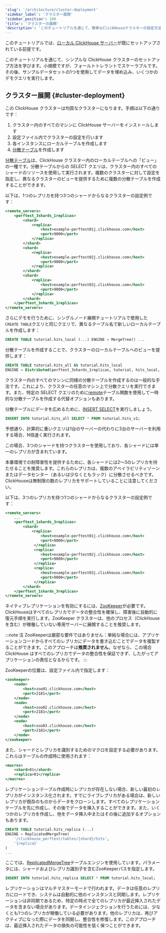 ```yaml
---
'slug': '/architecture/cluster-deployment'
'sidebar_label': 'クラスター展開'
'sidebar_position': 100
'title': 'クラスターの展開'
'description': 'このチュートリアルを通じて、簡単なClickHouseクラスターの設定方法を学ぶことができます。'
---
```




このチュートリアルでは、[ローカル ClickHouse サーバー](../getting-started/install/install.mdx)が既にセットアップされている前提です。

このチュートリアルを通じて、シンプルな ClickHouse クラスターのセットアップ方法を学びます。小規模ですが、フォールトトレラントでスケーラブルです。その後、サンプルデータセットの1つを使用してデータを埋め込み、いくつかのデモクエリを実行します。

## クラスター展開 {#cluster-deployment}

この ClickHouse クラスターは均質なクラスターになります。手順は以下の通りです：

1. クラスター内のすべてのマシンに ClickHouse サーバーをインストールします
2. 設定ファイル内でクラスターの設定を行います
3. 各インスタンスにローカルテーブルを作成します
4. [分散テーブル](../engines/table-engines/special/distributed.md)を作成します

[分散テーブル](../engines/table-engines/special/distributed.md)は、ClickHouse クラスター内のローカルテーブルへの「ビュー」の一種です。分散テーブルからの SELECT クエリは、クラスター内のすべてのシャードのリソースを使用して実行されます。複数のクラスターに対して設定を指定し、異なるクラスターのビューを提供するために複数の分散テーブルを作成することができます。

以下は、1つのレプリカを持つ3つのシャードからなるクラスターの設定例です：

```xml
<remote_servers>
    <perftest_3shards_1replicas>
        <shard>
            <replica>
                <host>example-perftest01j.clickhouse.com</host>
                <port>9000</port>
            </replica>
        </shard>
        <shard>
            <replica>
                <host>example-perftest02j.clickhouse.com</host>
                <port>9000</port>
            </replica>
        </shard>
        <shard>
            <replica>
                <host>example-perftest03j.clickhouse.com</host>
                <port>9000</port>
            </replica>
        </shard>
    </perftest_3shards_1replicas>
</remote_servers>
```

さらにデモを行うために、シングルノード展開チュートリアルで使用した`CREATE TABLE`クエリと同じクエリで、異なるテーブル名で新しいローカルテーブルを作成します：

```sql
CREATE TABLE tutorial.hits_local (...) ENGINE = MergeTree() ...
```

分散テーブルを作成することで、クラスターのローカルテーブルへのビューを提供します：

```sql
CREATE TABLE tutorial.hits_all AS tutorial.hits_local
ENGINE = Distributed(perftest_3shards_1replicas, tutorial, hits_local, rand());
```

クラスター内のすべてのマシンに同様の分散テーブルを作成するのは一般的な手法です。これにより、クラスターの任意のマシン上で分散クエリを実行できます。また、特定の SELECT クエリのために[remote](../sql-reference/table-functions/remote.md)テーブル関数を使用して一時的な分散テーブルを作成する代替オプションもあります。

分散テーブルにデータを広めるために、[INSERT SELECT](../sql-reference/statements/insert-into.md)を実行しましょう。

```sql
INSERT INTO tutorial.hits_all SELECT * FROM tutorial.hits_v1;
```

予想通り、計算的に重いクエリは1台のサーバーの代わりに3台のサーバーを利用する場合、N倍速く実行されます。

この場合、3つのシャードを持つクラスターを使用しており、各シャードには単一のレプリカが含まれています。

本番環境での耐障害性を提供するために、各シャードには2〜3のレプリカを持たせることを推奨します。これらのレプリカは、複数のアベイラビリティゾーンまたはデータセンター（あるいは少なくともラック）に分散させるべきです。ClickHouseは無制限の数のレプリカをサポートしていることに注意してください。

以下は、3つのレプリカを持つ1つのシャードからなるクラスターの設定例です：

```xml
<remote_servers>
    ...
    <perftest_1shards_3replicas>
        <shard>
            <replica>
                <host>example-perftest01j.clickhouse.com</host>
                <port>9000</port>
             </replica>
             <replica>
                <host>example-perftest02j.clickhouse.com</host>
                <port>9000</port>
             </replica>
             <replica>
                <host>example-perftest03j.clickhouse.com</host>
                <port>9000</port>
             </replica>
        </shard>
    </perftest_1shards_3replicas>
</remote_servers>
```

ネイティブレプリケーションを有効にするには、[ZooKeeper](http://zookeeper.apache.org/)が必要です。ClickHouseはすべてのレプリカでデータの整合性を確保し、障害後に自動的に復元手順を実行します。ZooKeeper クラスターは、他のプロセス（ClickHouseを含む）が稼働していない専用サーバーに展開することを推奨します。

:::note 注
ZooKeeperは厳密な要件ではありません：単純な場合には、アプリケーションコードからすべてのレプリカにデータを書き込むことでデータを複製することができます。このアプローチは**推奨されません**。なぜなら、この場合 ClickHouse はすべてのレプリカでデータの整合性を保証できず、したがってアプリケーションの責任となるからです。
:::

ZooKeeperの位置は、設定ファイル内で指定します：

```xml
<zookeeper>
    <node>
        <host>zoo01.clickhouse.com</host>
        <port>2181</port>
    </node>
    <node>
        <host>zoo02.clickhouse.com</host>
        <port>2181</port>
    </node>
    <node>
        <host>zoo03.clickhouse.com</host>
        <port>2181</port>
    </node>
</zookeeper>
```

また、シャードとレプリカを識別するためのマクロを設定する必要があります。これらはテーブルの作成時に使用されます：

```xml
<macros>
    <shard>01</shard>
    <replica>01</replica>
</macros>
```

レプリケーションテーブル作成時にレプリカが存在しない場合、新しい最初のレプリカがインスタンス化されます。すでにライブレプリカがある場合は、新しいレプリカが既存のものからデータをクローンします。すべてのレプリケーションテーブルを先に作成し、その後でデータを挿入することができます。また、いくつかのレプリカを作成し、他をデータ挿入中またはその後に追加するオプションもあります。

```sql
CREATE TABLE tutorial.hits_replica (...)
ENGINE = ReplicatedMergeTree(
    '/clickhouse_perftest/tables/{shard}/hits',
    '{replica}'
)
...
```

ここでは、[ReplicatedMergeTree](../engines/table-engines/mergetree-family/replication.md)テーブルエンジンを使用しています。パラメータには、シャードおよびレプリカ識別子を含むZooKeeperパスを指定します。

```sql
INSERT INTO tutorial.hits_replica SELECT * FROM tutorial.hits_local;
```

レプリケーションはマルチマスターモードで行われます。データは任意のレプリカにロードでき、システムは自動的に他のインスタンスと同期します。レプリケーションは非同期であるため、特定の時点で全てのレプリカが最近挿入されたデータを含まない場合があります。データインジェクションを行うためには、少なくとも1つのレプリカが稼働している必要があります。他のレプリカは、再びアクティブになった際にデータを同期し、整合性を修復します。このアプローチは、最近挿入されたデータの損失の可能性を低く保つことができます。
